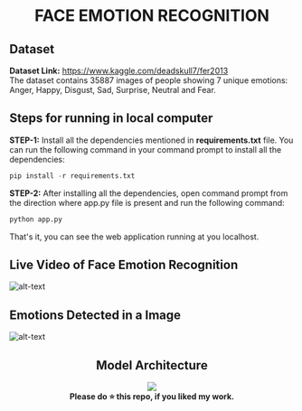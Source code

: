 <div align="center">
  
  # FACE EMOTION RECOGNITION
</div>

## Dataset
<b>Dataset Link:</b> https://www.kaggle.com/deadskull7/fer2013 <br>
The dataset contains 35887 images of people showing 7 unique emotions: Anger, Happy, Disgust, Sad, Surprise, Neutral and Fear. <br>

## Steps for running in local computer
**STEP-1:** Install all the dependencies mentioned in **requirements.txt** file. You can run the following command in your command prompt to install all the dependencies:

```python
pip install -r requirements.txt
```
**STEP-2:** After installing all the dependencies, open command prompt from the direction where app.py file is present and run the following command:

```python
python app.py
```
That's it, you can see the web application running at you localhost.<br>

## Live Video of Face Emotion Recognition
![alt-text](https://github.com/venugopalkadamba/Face_Emotion_Recognition/blob/master/Live_Video.gif)

## Emotions Detected in a Image
![alt-text](https://github.com/venugopalkadamba/Face_Emotion_Recognition/blob/master/All_Emotions_Detection.jpg)

<div align="center">
  
## Model Architecture
<img src="https://github.com/venugopalkadamba/Face_Emotion_Recognition/blob/master/model.png" />
</div>

<div align="center">
  <b>Please do ⭐ this repo, if you liked my work.</b>
</div>
